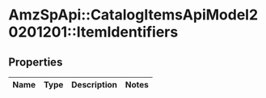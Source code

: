# AmzSpApi::CatalogItemsApiModel20201201::ItemIdentifiers

## Properties
Name | Type | Description | Notes
------------ | ------------- | ------------- | -------------

